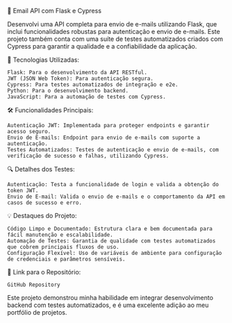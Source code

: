 📧 Email API com Flask e Cypress

Desenvolvi uma API completa para envio de e-mails utilizando Flask, que inclui funcionalidades robustas para autenticação e envio de e-mails. Este projeto também conta com uma suíte de testes automatizados criados com Cypress para garantir a qualidade e a confiabilidade da aplicação.

🔧 Tecnologias Utilizadas:

    Flask: Para o desenvolvimento da API RESTful.
    JWT (JSON Web Token): Para autenticação segura.
    Cypress: Para testes automatizados de integração e e2e.
    Python: Para o desenvolvimento backend.
    JavaScript: Para a automação de testes com Cypress.

🛠 Funcionalidades Principais:

    Autenticação JWT: Implementada para proteger endpoints e garantir acesso seguro.
    Envio de E-mails: Endpoint para envio de e-mails com suporte a autenticação.
    Testes Automatizados: Testes de autenticação e envio de e-mails, com verificação de sucesso e falhas, utilizando Cypress.

🔍 Detalhes dos Testes:

    Autenticação: Testa a funcionalidade de login e valida a obtenção do token JWT.
    Envio de E-mail: Valida o envio de e-mails e o comportamento da API em casos de sucesso e erro.

💡 Destaques do Projeto:

    Código Limpo e Documentado: Estrutura clara e bem documentada para fácil manutenção e escalabilidade.
    Automação de Testes: Garantia de qualidade com testes automatizados que cobrem principais fluxos de uso.
    Configuração Flexível: Uso de variáveis de ambiente para configuração de credenciais e parâmetros sensíveis.

🔗 Link para o Repositório:

    GitHub Repository

Este projeto demonstrou minha habilidade em integrar desenvolvimento backend com testes automatizados, e é uma excelente adição ao meu portfólio de projetos.
